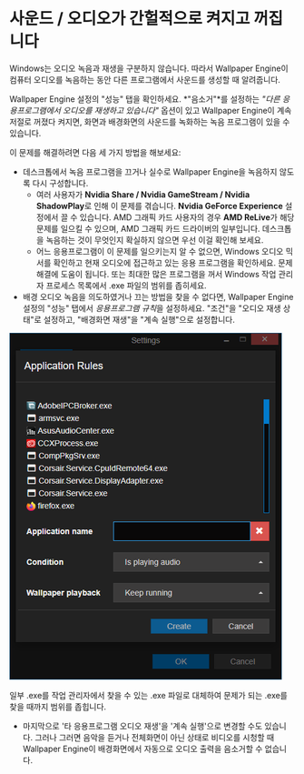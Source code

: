 # 사운드 / 오디오가 간헐적으로 켜지고 꺼집니다

Windows는 오디오 녹음과 재생을 구분하지 않습니다. 따라서 Wallpaper Engine이 컴퓨터 오디오를 녹음하는 동안 다른 프로그램에서 사운드를 생성할 때 알려줍니다.

Wallpaper Engine 설정의 "성능" 탭을 확인하세요. *"음소거"*를 설정하는 *"다른 응용프로그램에서 오디오를 재생하고 있습니다"* 옵션이 있고 Wallpaper Engine이 계속 저절로 꺼졌다 켜지면, 화면과 배경화면의 사운드를 녹화하는 녹음 프로그램이 있을 수 있습니다.

이 문제를 해결하려면 다음 세 가지 방법을 해보세요:

* 데스크톱에서 녹음 프로그램을 끄거나 실수로 Wallpaper Engine을 녹음하지 않도록 다시 구성합니다.
    * 여러 사용자가 **Nvidia Share / Nvidia GameStream / Nvidia ShadowPlay**로 인해 이 문제를 겪습니다. **Nvidia GeForce Experience** 설정에서 끌 수 있습니다. AMD 그래픽 카드 사용자의 경우 **AMD ReLive**가 해당 문제를 일으킬 수 있으며, AMD 그래픽 카드 드라이버의 일부입니다. 데스크톱을 녹음하는 것이 무엇인지 확실하지 않으면 우선 이걸 확인해 보세요.
    * 어느 응용프로그램이 이 문제를 일으키는지 알 수 없으면, Windows 오디오 믹서를 확인하고 현재 오디오에 접근하고 있는 응용 프로그램을 확인하세요. 문제 해결에 도움이 됩니다. 또는 최대한 많은 프로그램을 꺼서 Windows 작업 관리자 프로세스 목록에서 .exe 파일의 범위를 좁히세요.
* 배경 오디오 녹음을 의도하였거나 끄는 방법을 찾을 수 없다면, Wallpaper Engine 설정의 "성능" 탭에서 *응용프로그램 규칙*을 설정하세요. "조건"을 "오디오 재생 상태"로 설정하고, "배경화면 재생"을 "계속 실행"으로 설정합니다.

![응용프로그램 규칙은 Wallpaper Engine 설정의 "성능"에 있습니다.](./applicationrule.png)

일부 .exe를 작업 관리자에서 찾을 수 있는 .exe 파일로 대체하여 문제가 되는 .exe를 찾을 때까지 범위를 좁힙니다.

* 마지막으로 '타 응용프로그램 오디오 재생'을 '계속 실행'으로 변경할 수도 있습니다. 그러나 그러면 음악을 듣거나 전체화면이 아닌 상태로 비디오를 시청할 때 Wallpaper Engine이 배경화면에서 자동으로 오디오 출력을 음소거할 수 없습니다.
